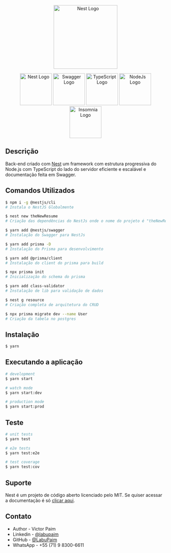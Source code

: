 

<p align="center">
  <img src="public\img\labuPaim-SemFundo.png" width="200" alt="Nest Logo" />
</p>

<p align="center">
  <a href="https://docs.nestjs.com/" target="blank"><img src="public\img\nest.png" width="100" alt="Nest Logo" /></a>
  <a href="https://swagger.io/" target="blank"><img src="public\img\swagger.png" width="100" alt="Swagger Logo" /></a>
  <a href="https://www.typescriptlang.org/" target="blank"><img src="public\img\TS.png" width="100" alt="TypeScript Logo"/></a>
  <a href="https://nodejs.org/en/" target="blank"><img src="public\img\node.png" width="100"  alt="NodeJs Logo" /></a>
  <a href="https://insomnia.rest/" target="blank"><img src="public\img\insomnia.png" width="100"  alt="Insomnia Logo" /></a>

</p>    

## Descrição

Back-end criado com [Nest](https://github.com/nestjs/nest) um framework com estrutura progressiva do Node.js com TypeScript do lado do servidor eficiente e escalável e documentação feita em Swagger.

## Comandos Utilizados

```bash
$ npm i -g @nestjs/cli
# Instala o NestJS Globalmente
```

```bash
$ nest new theNewResume
# Criação das dependências do NestJs onde o nome do projeto é "theNewResume"
```


```bash
$ yarn add @nestjs/swagger
# Instalação do Swagger para NestJs
```

```bash
$ yarn add prisma -D
# Instalação do Prisma para desenvolvimento
```

```bash
$ yarn add @prisma/client
# Instalação do client do prisma para build
```

```bash
$ npx prisma init
# Inicialização do schema do prisma
```

```bash
$ yarn add class-validator
# Instalação de lib para validação de dados
```

```bash
$ nest g resource
# Criação completa de arquitetura do CRUD
```

```bash
$ npx prisma migrate dev --name User
# Criação da tabela no postgres
```

## Instalação

```bash
$ yarn
```

## Executando a aplicação

```bash
# development
$ yarn start

# watch mode
$ yarn start:dev

# production mode
$ yarn start:prod
```

## Teste

```bash
# unit tests
$ yarn test

# e2e tests
$ yarn test:e2e

# test coverage
$ yarn test:cov
```

## Suporte

Nest é um projeto de código aberto licenciado pelo MIT. Se quiser acessar a documentação é só  [clicar aqui](https://docs.nestjs.com/).

## Contato

- Author - Victor Paim
- Linkedin - [@labupaim](https://www.linkedin.com/in/labupaim/)
- GitHub - [@LabuPaim](https://github.com/LabuPaim)
- WhatsApp -  +55 (71) 9 8300-6611
